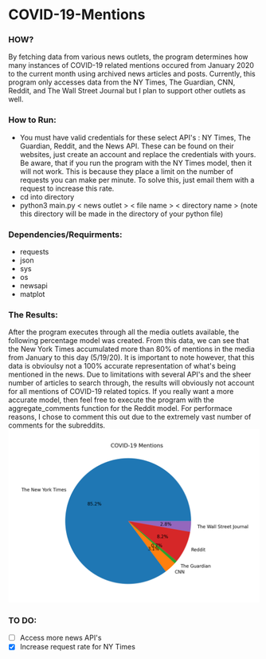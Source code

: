 # COVID-19-Mentions
### HOW?
By fetching data from various news outlets, the program determines how many instances of COVID-19 related mentions occured from January 2020 to the current month using archived news articles and posts. Currently, this program only accesses data from the NY Times, The Guardian, CNN, Reddit, and The Wall Street Journal but I plan to support other outlets as well. 

### How to Run:
- You must have valid credentials for these select API's : NY Times, The Guardian, Reddit, and the News API. These can be found on their websites, just create an account and replace the credentials with yours. Be aware, that if you run the program with the NY Times model, then it will not work. This is because they place a limit on the number of requests you can make per minute. To solve this, just email them with a request to increase this rate.
- cd into directory
- python3 main.py < news outlet > < file name > < directory name > (note this directory will be made in the directory of your python file)

### Dependencies/Requirments: 
- requests
- json
- sys
- os
- newsapi
- matplot

### The Results:
After the program executes through all the media outlets available, the following percentage model was created. From this data, we can see that the New York Times accumulated more than 80% of mentions in the media from January to this day (5/19/20). It is important to note however, that this data is obvioulsy not a 100% accurate representation of what's being mentioned in the news. Due to limitations with several API's and the sheer number of articles to search through, the results will obviously not account for all mentions of COVID-19 related topics. If you really want a more accurate model, then feel free to execute the program with the aggregate_comments function for the Reddit model. For performace reasons, I chose to comment this out due to the extremely vast number of comments for the subreddits. 
![Covid-Mentions](https://github.com/nishgowda/COVID-19-Mentions/blob/master/Covid-Mentions.png)
### TO DO:
- [ ] Access more news API's
- [X] Increase request rate for NY Times

